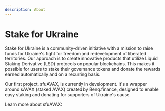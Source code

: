 ```yaml
---
description: About
---
```


# Stake for Ukraine

Stake for Ukraine is a community-driven initiative with a mission to raise funds for Ukraine's fight for freedom and redevelopment of liberated territories. Our approach is to create innovative products that utilize Liquid Staking Derivative (LSD) protocols on popular blockchains. This makes it possible for users to stake their governance tokens and donate the rewards earned automatically and on a recurring basis.

Our first project, sfuAVAX, is currently in development. It's a wrapper around sAVAX (staked AVAX) created by Benq.finance, designed to enable easy staking and donating for supporters of Ukraine's cause.

Learn more about sfuAVAX:
